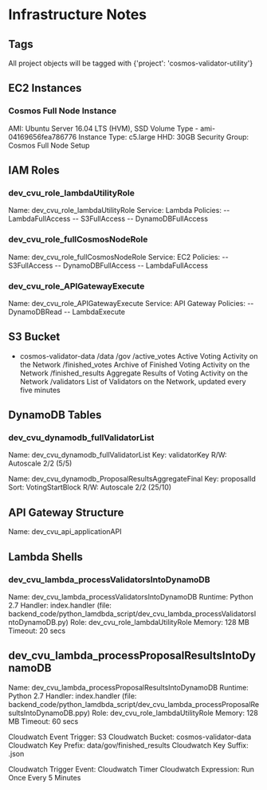 # Infrastructure Notes

## Tags

All project objects will be tagged with {'project': 'cosmos-validator-utility'}

## EC2 Instances

### Cosmos Full Node Instance

AMI: Ubuntu Server 16.04 LTS (HVM), SSD Volume Type - ami-04169656fea786776
Instance Type: c5.large
HHD: 30GB
Security Group: Cosmos Full Node Setup

## IAM Roles

### dev_cvu_role_lambdaUtilityRole

Name: dev_cvu_role_lambdaUtilityRole
Service: Lambda
Policies:
-- LambdaFullAccess
-- S3FullAccess
-- DynamoDBFullAccess

### dev_cvu_role_fullCosmosNodeRole

Name: dev_cvu_role_fullCosmosNodeRole
Service: EC2
Policies:
-- S3FullAccess
-- DynamoDBFullAccess
-- LambdaFullAccess

### dev_cvu_role_APIGatewayExecute

Name: dev_cvu_role_APIGatewayExecute
Service: API Gateway
Policies:
-- DynamoDBRead
-- LambdaExecute

## S3 Bucket

- cosmos-validator-data
  /data
    /gov
      /active_votes
        Active Voting Activity on the Network
      /finished_votes
        Archive of Finished Voting Activity on the Network
      /finished_results
        Aggregate Results of Voting Activity on the Network
    /validators
      List of Validators on the Network, updated every five minutes

## DynamoDB Tables

### dev_cvu_dynamodb_fullValidatorList

Name: dev_cvu_dynamodb_fullValidatorList
Key: validatorKey
R/W: Autoscale 2/2 (5/5)

Name: dev_cvu_dynamodb_ProposalResultsAggregateFinal
Key: proposalId
Sort: VotingStartBlock
R/W: Autoscale 2/2 (25/10)

## API Gateway Structure

Name: dev_cvu_api_applicationAPI

## Lambda Shells

### dev_cvu_lambda_processValidatorsIntoDynamoDB

Name: dev_cvu_lambda_processValidatorsIntoDynamoDB
Runtime: Python 2.7
Handler: index.handler
(file: backend_code/python_lamdbda_script/dev_cvu_lambda_processValidatorsIntoDynamoDB.py)
Role: dev_cvu_role_lambdaUtilityRole
Memory: 128 MB
Timeout: 20 secs

## dev_cvu_lambda_processProposalResultsIntoDynamoDB

Name: dev_cvu_lambda_processProposalResultsIntoDynamoDB
Runtime: Python 2.7
Handler: index.handler
(file: backend_code/python_lamdbda_script/dev_cvu_lambda_processProposalResultsIntoDynamoDB.ppy)
Role: dev_cvu_role_lambdaUtilityRole
Memory: 128 MB
Timeout: 60 secs

Cloudwatch Event Trigger: S3
Cloudwatch Bucket: cosmos-validator-data
Cloudwatch Key Prefix: data/gov/finished_results
Cloudwatch Key Suffix: .json

Cloudwatch Trigger Event: Cloudwatch Timer
Cloudwatch Expression: Run Once Every 5 Minutes
